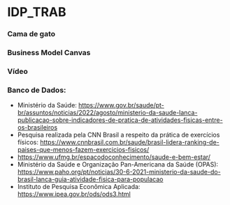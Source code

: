 # IDP_TRAB

### Cama de gato

### Business Model Canvas

### Vídeo

### Banco de Dados:
- Ministério da Saúde: https://www.gov.br/saude/pt-br/assuntos/noticias/2022/agosto/ministerio-da-saude-lanca-publicacao-sobre-indicadores-de-pratica-de-atividades-fisicas-entre-os-brasileiros
- Pesquisa realizada pela CNN Brasil a respeito da prática de exercícios físicos: https://www.cnnbrasil.com.br/saude/brasil-lidera-ranking-de-paises-que-menos-fazem-exercicios-fisicos/
- https://www.ufmg.br/espacodoconhecimento/saude-e-bem-estar/
- Ministério da Saúde e Organização Pan-Americana da Saúde (OPAS): https://www.paho.org/pt/noticias/30-6-2021-ministerio-da-saude-do-brasil-lanca-guia-atividade-fisica-para-populacao
- Instituto de Pesquisa Econômica Aplicada: https://www.ipea.gov.br/ods/ods3.html
